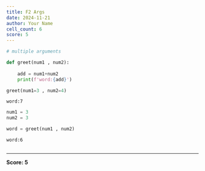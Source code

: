 ```yaml
---
title: F2 Args
date: 2024-11-21
author: Your Name
cell_count: 6
score: 5
---
```


```python
# multiple arguments
```


```python
def greet(num1 , num2):
    
    add = num1+num2
    print(f'word:{add}')
```


```python
greet(num1=3 , num2=4)
```

    word:7



```python
num1 = 3
num2 = 3
```


```python
word = greet(num1 , num2)
```

    word:6



```python

```


---
**Score: 5**
